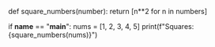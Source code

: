 def square_numbers(number):
    return [n**2 for n in numbers]

if __name__ == "__main__":
    nums = [1, 2, 3, 4, 5]
    print(f"Squares: {square_numbers(nums)}")


